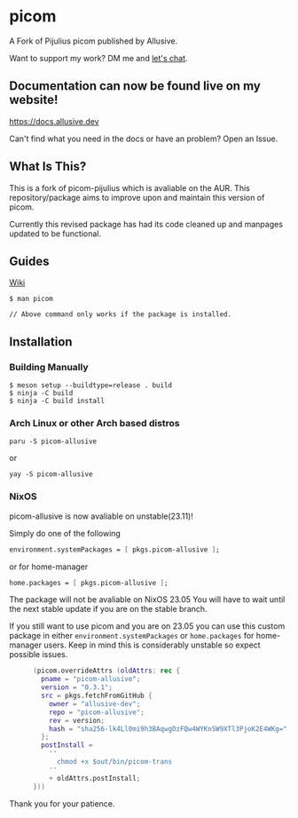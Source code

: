 # picom
A Fork of Pijulius picom published by Allusive.

Want to support my work? DM me and [let's chat](https://github.com/allusive-dev/allusive-dev#contact-me).

## Documentation can now be found live on my website!

https://docs.allusive.dev

Can't find what you need in the docs or have an problem? Open an Issue.

## What Is This?
This is a fork of picom-pijulius which is avaliable on the AUR. This repository/package aims to improve upon and maintain this version of picom.

Currently this revised package has had its code cleaned up and manpages updated to be functional.

## Guides

[Wiki](https://github.com/allusive-dev/picom-allusive/wiki)

```
$ man picom

// Above command only works if the package is installed.
```

## Installation

### Building Manually
```
$ meson setup --buildtype=release . build
$ ninja -C build
$ ninja -C build install
```

### Arch Linux or other Arch based distros
```
paru -S picom-allusive
```
or
```
yay -S picom-allusive
```

### NixOS

picom-allusive is now avaliable on unstable(23.11)!

Simply do one of the following
``` nix
environment.systemPackages = [ pkgs.picom-allusive ];
```
or for home-manager
``` nix
home.packages = [ pkgs.picom-allusive ];
```

The package will not be avaliable on NixOS 23.05 You will have to wait until the next stable update if you are on the stable branch.

If you still want to use picom and you are on 23.05 you can use this custom package in either `environment.systemPackages` or `home.packages` for home-manager users. Keep in mind this is considerably unstable so expect possible issues. 

``` nix
      (picom.overrideAttrs (oldAttrs: rec {
        pname = "picom-allusive";
        version = "0.3.1";
        src = pkgs.fetchFromGitHub {
          owner = "allusive-dev";
          repo = "picom-allusive";
          rev = version;
          hash = "sha256-lk4Ll0mi9h3BAqwgOzFQw4WYKnSW9XTl3PjoK2E4WKg=";
        };
        postInstall =
          ''
            chmod +x $out/bin/picom-trans
          ''
          + oldAttrs.postInstall;
      }))
```

Thank you for your patience.
